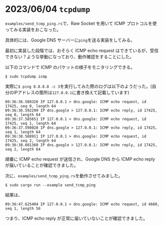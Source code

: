 # 2023/06/04 `tcpdump`

`examples/send_tcmp_ping.rs`で、Raw Socket を用いて ICMP プロトコルを使ってみる実装をおこなった。

具体的には、Google DNS サーバーに`ping`を送る実装をしてみる。

最初に実装した段階では、おそらく ICMP echo request はできているが、受信できない？ような挙動になっており、動作確認をすることにした。

以下のコマンドで ICMP のパケットの様子をモニタリングできる。

```
$ sudo tcpdump icmp
```

実際に`$ ping 8.8.8.8 -c 3`を実行してみた際のログは以下のようだった。(自分のIPアドレスの箇所は`127.0.0.1`に書き換えて記載しています)

```
09:36:36.580326 IP 127.0.0.1 > dns.google: ICMP echo request, id 17425, seq 0, length 64
09:36:36.592299 IP dns.google > 127.0.0.1: ICMP echo reply, id 17425, seq 0, length 64
09:36:37.585651 IP 127.0.0.1 > dns.google: ICMP echo request, id 17425, seq 1, length 64
09:36:37.598028 IP dns.google > 127.0.0.1: ICMP echo reply, id 17425, seq 1, length 64
09:36:38.588911 IP 127.0.0.1 > dns.google: ICMP echo request, id 17425, seq 2, length 64
09:36:38.601360 IP dns.google > 127.0.0.1: ICMP echo reply, id 17425, seq 2, length 64
```

順番に ICMP echo request が送信され、Google DNS から ICMP echo reply が届いていることが確認できました。

次に、`examples/send_tcmp_ping.rs`を動作させてみました。

```
$ sudo cargo run --example send_tcmp_ping
```

結果は、

```
09:36:47.625404 IP 127.0.0.1 > dns.google: ICMP echo request, id 4660, seq 1, length 56
```

つまり、ICMP echo reply が正常に届いていないことが確認できました。